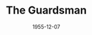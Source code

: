 ---
title: The Guardsman
date: 1955-12-07
opening_date: 1955-12-07
closing_date: 1955-12-17
layout: productions
playbill:
Theatre: Theatre Jacksonville
Venue: Little Theatre
cast:
- Actor: Erdman Wilson, Jr.
- Actress: Peggy Gift
- Creditor: Melvin Barnert
- Critic: Richard Kaszner
- Liesl: Jane Seymour
- Mama: Mildred Thomas
- Usher: Margaret Burt
crew:
- Assistant Director:
  - Joan Pomeroy
  - Dorothy Portnoy
- Bookholder: Joan Pomeroy
- Construction and painting:
  - Abbey Fink
  - Bill West
  - Carolita Rhoads
  - Annette Getzen
  - Walter Quattlebaum
  - Eileen Quattlebaum
  - Alice Wise
  - Budd Porter
  - Happy Gift
  - Elizabeth Haller
  - Bill Tuggle
  - Nat Nunn
  - Brenda Hasty
  - Sue Henderson
  - Jane Seymour
  - Mel Barnert
  - Sid Abernathy
  - Ellis Barnert
  - Frank Ridge
  - Larry Zell
  - Jack Atkinson
  - Polly Clendening
  - Jerome Fletcher
  - Elaine Barnert
  - Rose Forney
  - Bob Biscoe
  - Jimmy Boyer
  - Richard Kaszner
  - Laurel Barton
- Costume Designer: Archie Eason
- Curtain: Melvin Barnert
- Director: Richard G. Fallon
- Light Controls:
  - Laurel Barton
  - Alice Wise
- Make-up Assistant:
  - Jane Porter
  - Eula Mae Snow
  - Polly Clendening
  - Mattie Godwin
- Make-up Chairman: Elmo Lehman
- Properties Assistant:
  - Nat Nunn
  - Carolita Rhoads
  - Rose Forney
  - Martha Packard
- Properties Chairman: Esther Barnes
- Setting and Technical Direction: George A. Ramsey, Jr.
- Sound and Music:
  - Polly Clendening
  - Jimmy Boyer
- Stage Manager: Ann Rogers
- Wardrobe Assistant:
  - Liz Whiteman
  - Winifred Horn
  - Millie Barnert
  - Eula Mae Snow
  - Pat Robson
  - Sue Henderson
  - Brenda Hasty
  - Ann Payne
- Wardrobe Chairman: Emily Parrish
- Wardrobe Construction:
  - Millie Barnert
  - Emily Parrish
  - Liz Whiteman
  - Winifred Horn
  - George Ramsey, Jr.
  - Frank Ridge
orchestra:
---